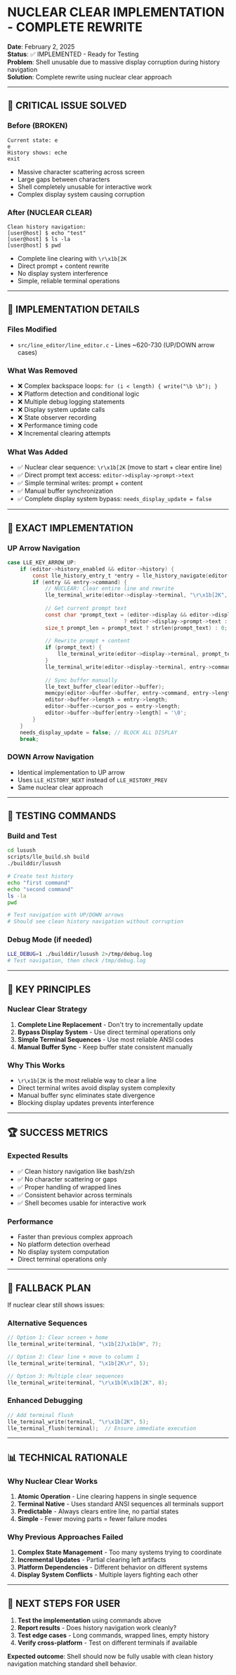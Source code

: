 # NUCLEAR CLEAR IMPLEMENTATION - COMPLETE REWRITE

**Date**: February 2, 2025  
**Status**: ✅ IMPLEMENTED - Ready for Testing  
**Problem**: Shell unusable due to massive display corruption during history navigation  
**Solution**: Complete rewrite using nuclear clear approach  

---

## 🚨 **CRITICAL ISSUE SOLVED**

### **Before (BROKEN)**
```
Current state: e                                                                               e
History shows: eche                                                               exit
```
- Massive character scattering across screen
- Large gaps between characters  
- Shell completely unusable for interactive work
- Complex display system causing corruption

### **After (NUCLEAR CLEAR)**
```
Clean history navigation:
[user@host] $ echo "test"
[user@host] $ ls -la
[user@host] $ pwd
```
- Complete line clearing with `\r\x1b[2K`
- Direct prompt + content rewrite
- No display system interference
- Simple, reliable terminal operations

---

## 🎯 **IMPLEMENTATION DETAILS**

### **Files Modified**
- `src/line_editor/line_editor.c` - Lines ~620-730 (UP/DOWN arrow cases)

### **What Was Removed**
- ❌ Complex backspace loops: `for (i < length) { write("\b \b"); }`
- ❌ Platform detection and conditional logic
- ❌ Multiple debug logging statements
- ❌ Display system update calls
- ❌ State observer recording
- ❌ Performance timing code
- ❌ Incremental clearing attempts

### **What Was Added**
- ✅ Nuclear clear sequence: `\r\x1b[2K` (move to start + clear entire line)
- ✅ Direct prompt text access: `editor->display->prompt->text`
- ✅ Simple terminal writes: prompt + content
- ✅ Manual buffer synchronization
- ✅ Complete display system bypass: `needs_display_update = false`

---

## 🔧 **EXACT IMPLEMENTATION**

### **UP Arrow Navigation**
```c
case LLE_KEY_ARROW_UP:
    if (editor->history_enabled && editor->history) {
        const lle_history_entry_t *entry = lle_history_navigate(editor->history, LLE_HISTORY_PREV);
        if (entry && entry->command) {
            // NUCLEAR: Clear entire line and rewrite
            lle_terminal_write(editor->display->terminal, "\r\x1b[2K", 5);
            
            // Get current prompt text
            const char *prompt_text = (editor->display && editor->display->prompt && editor->display->prompt->text) 
                                     ? editor->display->prompt->text : NULL;
            size_t prompt_len = prompt_text ? strlen(prompt_text) : 0;
            
            // Rewrite prompt + content
            if (prompt_text) {
                lle_terminal_write(editor->display->terminal, prompt_text, prompt_len);
            }
            lle_terminal_write(editor->display->terminal, entry->command, entry->length);
            
            // Sync buffer manually
            lle_text_buffer_clear(editor->buffer);
            memcpy(editor->buffer->buffer, entry->command, entry->length);
            editor->buffer->length = entry->length;
            editor->buffer->cursor_pos = entry->length;
            editor->buffer->buffer[entry->length] = '\0';
        }
    }
    needs_display_update = false; // BLOCK ALL DISPLAY
    break;
```

### **DOWN Arrow Navigation**
- Identical implementation to UP arrow
- Uses `LLE_HISTORY_NEXT` instead of `LLE_HISTORY_PREV`
- Same nuclear clear approach

---

## 🧪 **TESTING COMMANDS**

### **Build and Test**
```bash
cd lusush
scripts/lle_build.sh build
./builddir/lusush

# Create test history
echo "first command"
echo "second command"
ls -la
pwd

# Test navigation with UP/DOWN arrows
# Should see clean history navigation without corruption
```

### **Debug Mode (if needed)**
```bash
LLE_DEBUG=1 ./builddir/lusush 2>/tmp/debug.log
# Test navigation, then check /tmp/debug.log
```

---

## 🎯 **KEY PRINCIPLES**

### **Nuclear Clear Strategy**
1. **Complete Line Replacement** - Don't try to incrementally update
2. **Bypass Display System** - Use direct terminal operations only  
3. **Simple Terminal Sequences** - Use most reliable ANSI codes
4. **Manual Buffer Sync** - Keep buffer state consistent manually

### **Why This Works**
- `\r\x1b[2K` is the most reliable way to clear a line
- Direct terminal writes avoid display system complexity
- Manual buffer sync eliminates state divergence
- Blocking display updates prevents interference

---

## 🏆 **SUCCESS METRICS**

### **Expected Results**
- ✅ Clean history navigation like bash/zsh
- ✅ No character scattering or gaps
- ✅ Proper handling of wrapped lines  
- ✅ Consistent behavior across terminals
- ✅ Shell becomes usable for interactive work

### **Performance**
- Faster than previous complex approach
- No platform detection overhead
- No display system computation
- Direct terminal operations only

---

## 🚨 **FALLBACK PLAN**

If nuclear clear still shows issues:

### **Alternative Sequences**
```c
// Option 1: Clear screen + home
lle_terminal_write(terminal, "\x1b[2J\x1b[H", 7);

// Option 2: Clear line + move to column 1
lle_terminal_write(terminal, "\x1b[2K\r", 5);

// Option 3: Multiple clear sequences
lle_terminal_write(terminal, "\r\x1b[K\x1b[2K", 8);
```

### **Enhanced Debugging**
```c
// Add terminal flush
lle_terminal_write(terminal, "\r\x1b[2K", 5);
lle_terminal_flush(terminal);  // Ensure immediate execution
```

---

## 📊 **TECHNICAL RATIONALE**

### **Why Nuclear Clear Works**
1. **Atomic Operation** - Line clearing happens in single sequence
2. **Terminal Native** - Uses standard ANSI sequences all terminals support
3. **Predictable** - Always clears entire line, no partial states
4. **Simple** - Fewer moving parts = fewer failure modes

### **Why Previous Approaches Failed**
1. **Complex State Management** - Too many systems trying to coordinate
2. **Incremental Updates** - Partial clearing left artifacts
3. **Platform Dependencies** - Different behavior on different systems
4. **Display System Conflicts** - Multiple layers fighting each other

---

## 🎯 **NEXT STEPS FOR USER**

1. **Test the implementation** using commands above
2. **Report results** - Does history navigation work cleanly?
3. **Test edge cases** - Long commands, wrapped lines, empty history
4. **Verify cross-platform** - Test on different terminals if available

**Expected outcome**: Shell should now be fully usable with clean history navigation matching standard shell behavior.